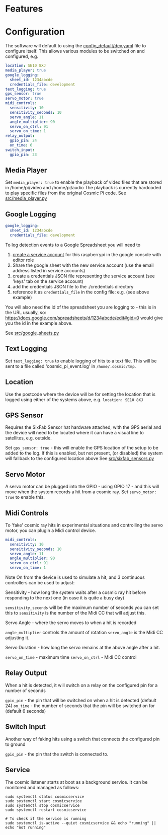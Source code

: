 
# Features

# Configuration

The software will default to using the [config_default/dev.yaml](config_default/dev.yaml) file to configure itself. This allows various modules to be switched on and configured, e.g.

```yaml
location: SE10 8XJ
media_player: true
google_logging:
  sheet_id: 1234abcde
  credentials_file: development
text_logging: true
gps_sensor: true
servo_motor: true
midi_controls:
  sensitivity: 10
  sensitivity_seconds: 10
  servo_angle: 11
  angle_multiplier: 90
  servo_on_ctrl: 91
  servo_on_time: 1
relay_output:
  gpio_pin: 24
  on_time: 6
switch_input:
  gpio_pin: 23
```

## Media Player

Set `media_player: true` to enable the playback of video files that are stored in /home/pi/video and /home/pi/audio
The playback is currently hardcoded to play specific files from the original Cosmic Pi code.
See [src/media_player.py](src/media_player.py)

## Google Logging

```yaml
google_logging:
  sheet_id: 1234abcde
  credentials_file: development
```

To log detection events to a Google Spreadsheet you will need to

1. [create a service
   account](https://cloud.google.com/docs/authentication/production#create_service_account)
   for this raspberrypi in the google console with editor role
2. Share the google sheet with the new service account (use the email address
   listed in service accounts)
3. create a credentials JSON file representing the service account (see 'keys' tab
   on the service account)
4. add the credentials JSON file to the ./credentials directory
5. reference it as `credentials_file` in the config file: e.g. (see above example)

You will also need the id of the spreadsheet you are logging to - this is in the URL usually, so: https://docs.google.com/spreadsheets/d/1234abcde/edit#gid=0 would give you the id in the example above.

See [src/google_sheets.py](src/google_sheets.py)

## Text Logging

Set `text_logging: true` to enable logging of hits to a text file. This will be
sent to a file called 'cosmic_pi_event.log' in `/home/.cosmic/tmp`.

## Location

Use the postcode where the device will be for setting the location that is logged using either of the systems above, e.g.
`location: SE10 8XJ`

## GPS Sensor

Requires the SixFab Sensor hat hardware attached, with the GPS aerial and the device will need to be located where it can have a visual line to satellites, e.g. outside.

Set `gps_sensor: true` - this will enable the GPS location of the setup to be added to the log. If this is enabled, but not present, (or disabled) the system will fallback to the configured location above
See [src/sixfab_sensors.py](src/sixfab_sensors.py)

## Servo Motor

A servo motor can be plugged into the GPIO - using GPIO 17 - and this will move when the system records a hit from a cosmic ray.
Set `servo_motor: true` to enable this.

## Midi Controls

To 'fake' cosmic ray hits in experimental situations and controlling the servo motor, you can plugin a Midi control device.

```yaml
midi_controls:
  sensitivity: 10
  sensitivity_seconds: 10
  servo_angle: 11
  angle_multiplier: 90
  servo_on_ctrl: 91
  servo_on_time: 1
```

Note On from the device is used to simulate a hit, and 3 continuous controllers can be used to adjust:

Sensitivity - how long the system waits after a cosmic ray hit before responding to the next one (in case it is quite a busy day)

`sensitivity_seconds` will be the maximum number of seconds you can set this to
`sensitivity` is the number of the Midi CC that will adjust this.

Servo Angle - where the servo moves to when a hit is recorded

`angle_multiplier` controls the amount of rotation
`servo_angle` is the Midi CC adjusting it.

Servo Duration - how long the servo remains at the above angle after a hit.

`servo_on_time` - maximum time
`servo_on_ctrl` - Midi CC control

## Relay Output

When a hit is detected, it will switch on a relay on the configured pin for a number of seconds

`gpio_pin` - the pin that will be switched on when a hit is detected (default 24)
`on_time` - the number of seconds that the pin will be switched on for (default 6 seconds)

## Switch Input

Another way of faking hits using a switch that connects the configured pin to ground

`gpio_pin` - the pin that the switch is connected to.
## Service

The cosmic listener starts at boot as a background service. It can be monitored
and managed as follows:

```
sudo systemctl status cosmicservice
sudo systemctl start cosmicservice
sudo systemctl stop cosmicservice
sudo systemctl restart cosmicservice

# To check if the service is running
sudo systemctl is-active --quiet cosmicservice && echo "running" || echo "not running"
```
